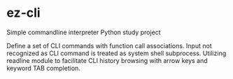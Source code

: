 # ez-cli

Simple commandline interpreter Python study project

Define a set of CLI commands with function call associations. Input not recognized as CLI command is treated as system shell subprocess. Utilizing readline module to facilitate CLI history browsing with arrow keys and keyword TAB completion.
